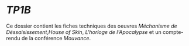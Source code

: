 # *TP1B*

Ce dossier contient les fiches techniques des oeuvres *Méchanisme de Déssaisissement*,*House of Skin*, *L'horloge de l'Apocalypse* et un compte-rendu de la conférence *Mouvance*.
